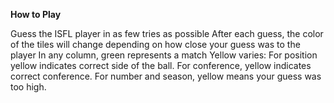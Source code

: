 **How to Play**

Guess the ISFL player in as few tries as possible
After each guess, the color of the tiles will change depending on how close your guess was to the player
In any column, green represents a match
Yellow varies: For position yellow indicates correct side of the ball.
For conference, yellow indicates correct conference.
For number and season, yellow means your guess was too high.
